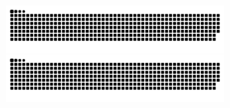 ![snake](https://raw.githubusercontent.com/which0113/which0113/output/github-contribution-grid-snake-dark.svg#gh-dark-mode-only)
![snake](https://raw.githubusercontent.com/which0113/which0113/output/github-contribution-grid-snake.svg#gh-light-mode-only)
